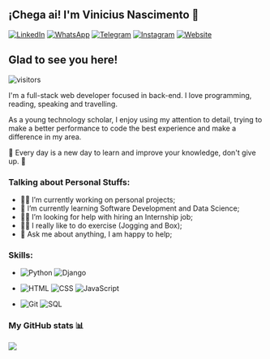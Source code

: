 ## ¡Chega ai! I'm Vinicius Nascimento 👋

[![LinkedIn](https://img.shields.io/badge/LinkedIn-blue?style=flat-square&logo=linkedin)](https://www.linkedin.com/in/sgt-nascimento/)
[![WhatsApp](https://img.shields.io/badge/WhatsApp-green?style=flat-square&logo=whatsapp)](https://wa.me/5585988333978?text=Olá,%20gostaria%20de%20mais%20informações!)
[![Telegram](https://img.shields.io/badge/Telegram-blue?style=flat-square&logo=telegram)](https://telegram.me/viniciusns120)
[![Instagram](https://img.shields.io/badge/Instagram-pink?style=flat-square&logo=instagram)](https://www.instagram.com/vinii_dsousa/)
[![Website](https://img.shields.io/badge/Website-black?style=flat-square&logo=google-chrome)](https://yourportfolio.com)

## Glad to see you here! 
![visitors](https://visitor-badge.laobi.icu/badge?page_id=Viniciusns120.Viniciusns120)

I'm a full-stack web developer focused in back-end. I love programming, reading, speaking and travelling.

As a young technology scholar, I enjoy using my attention to detail, trying to make a better performance to code the best experience and make a difference in my area.

🚀 Every day is a new day to learn and improve your knowledge, don't give up. 🚀

### Talking about Personal Stuffs:
- 🧑‍💻 I’m currently working on personal projects;
- 📖 I’m currently learning Software Development and Data Science;
- 🧑‍💼 I’m looking for help with hiring an Internship job;
- 🏋️‍♂️ I really like to do exercise (Jogging and Box);
- 💬 Ask me about anything, I am happy to help;

### Skills:

- ![Python](https://img.shields.io/badge/-3776AB?style=for-the-badge&logo=python&logoColor=white)
  ![Django](https://img.shields.io/badge/-092E20?style=for-the-badge&logo=django&logoColor=white)
  
- ![HTML](https://img.shields.io/badge/-E34F26?style=for-the-badge&logo=html5&logoColor=white)
  ![CSS](https://img.shields.io/badge/-1572B6?style=for-the-badge&logo=css3&logoColor=white)
  ![JavaScript](https://img.shields.io/badge/-F7DF1E?style=for-the-badge&logo=javascript&logoColor=black)
  
- ![Git](https://img.shields.io/badge/-F05032?style=for-the-badge&logo=git&logoColor=white)
  ![SQL](https://img.shields.io/badge/SQL-4479A1?style=for-the-badge&logo=sql&logoColor=white)

### My GitHub stats 📊

<picture>
  <source
    srcset="https://github-readme-stats.vercel.app/api?username=Viniciusns120&show_icons=true&theme=tokyonight"
    media="(prefers-color-scheme: dark)"
  />
  <source
    srcset="https://github-readme-stats.vercel.app/api?username=Viniciusns120&show_icons=true&theme=tokyonight"
    media="(prefers-color-scheme: light), (prefers-color-scheme: no-preference)"
  />
  <img src="https://github-readme-stats.vercel.app/api?username=Viniciusns120&show_icons=true&theme=tokyonight" />
</picture>
